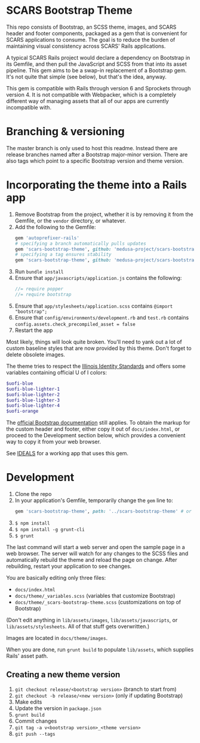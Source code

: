 # SCARS Bootstrap Theme

This repo consists of Bootstrap, an SCSS theme, images, and SCARS header and
footer components, packaged as a gem that is convenient for SCARS applications
to consume. The goal is to reduce the burden of maintaining visual consistency
across SCARS' Rails applications.

A typical SCARS Rails project would declare a dependency on Bootstrap in its
Gemfile, and then pull the JavaScript and SCSS from that into its asset
pipeline. This gem aims to be a swap-in replacement of a Bootstrap gem. It's
not quite that simple (see below), but that's the idea, anyway.

This gem is compatible with Rails through version 6 and Sprockets through
version 4. It is  not compatible with Webpacker, which is a completely
different way of managing assets that all of our apps are currently
incompatible with.

# Branching & versioning

The master branch is only used to host this readme. Instead there are release
branches named after a Bootstrap major-minor version. There are also tags which
point to a specific Bootstrap version and theme version.

# Incorporating the theme into a Rails app

1. Remove Bootstrap from the project, whether it is by removing it from the
   Gemfile, or the `vendor` directory, or whatever.
2. Add the following to the Gemfile:
   ```ruby
   gem 'autoprefixer-rails'
   # specifying a branch automatically pulls updates
   gem 'scars-bootstrap-theme', github: 'medusa-project/scars-bootstrap-theme', branch: 'bootstrap-4.4'
   # specifying a tag ensures stability
   gem 'scars-bootstrap-theme', github: 'medusa-project/scars-bootstrap-theme', tag:  'v4.4.1_1.0'
   ```
3. Run `bundle install`
4. Ensure that `app/javascripts/application.js` contains the following:
   ```javascript
   //= require popper
   //= require bootstrap
   ```
5. Ensure that `app/stylesheets/application.scss` contains
   `@import "bootstrap";`
6. Ensure that `config/environments/development.rb` and `test.rb` contains
   `config.assets.check_precompiled_asset = false`
7. Restart the app

Most likely, things will look quite broken. You'll need to yank out a lot of
custom baseline styles that are now provided by this theme. Don't forget to
delete obsolete images.

The theme tries to respect the [Illinois Identity Standards](https://brand.illinois.edu/logos-and-colors.html) and offers some variables containing
official U of I colors:

```scss
$uofi-blue
$uofi-blue-lighter-1
$uofi-blue-lighter-2
$uofi-blue-lighter-3
$uofi-blue-lighter-4
$uofi-orange
```

The [official Bootstrap documentation](https://getbootstrap.com/docs/) still
applies. To obtain the markup for the custom header and footer, either copy it
out of `docs/index.html`, or proceed to the Development section below, which
provides a convenient way to copy it from your web browser.

See [IDEALS](https://github.com/medusa-project/ideals) for a working app that
uses this gem.

# Development

1. Clone the repo
2. In your application's Gemfile, temporarily change the `gem` line to:
   ```ruby
   gem 'scars-bootstrap-theme', path: '../scars-bootstrap-theme' # or whatever
   ```
3. `$ npm install`
4. `$ npm install -g grunt-cli`
5. `$ grunt`

The last command will start a web server and open the sample page in a web
browser. The server will watch for any changes to the SCSS files and
automatically rebuild the theme and reload the page on change. After
rebuilding, restart your application to see changes.

You are basically editing only three files:

* `docs/index.html`
* `docs/theme/_variables.scss` (variables that customize Bootstrap)
* `docs/theme/_scars-bootstrap-theme.scss` (customizations on top of Bootstrap)

(Don't edit anything in `lib/assets/images`, `lib/assets/javascripts`, or
`lib/assets/stylesheets`. All of that stuff gets overwritten.)

Images are located in `docs/theme/images`.

When you are done, run `grunt build` to populate `lib/assets`, which supplies
Rails' asset path.

## Creating a new theme version

1. `git checkout release/<bootstrap version>` (branch to start from)
2. `git checkout -b release/<new version>` (only if updating Bootstrap)
3. Make edits
4. Update the version in `package.json`
5. `grunt build`
6. Commit changes
7. `git tag -a v<bootstrap version>_<theme version>`
8. `git push --tags`
